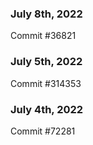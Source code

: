 ### July 8th, 2022

Commit #36821

### July 5th, 2022

Commit #314353


### July 4th, 2022

Commit #72281
